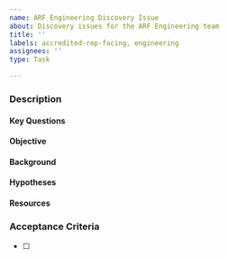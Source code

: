 ```yaml
---
name: ARF Engineering Discovery Issue
about: Discovery issues for the ARF Engineering team
title: ''
labels: accredited-rep-facing, engineering
assignees: ''
type: Task

---
```


### Description

#### Key Questions
<!-- List the main questions the ticket aims to address -->

#### Objective
<!-- Clearly state the goal of the ticket -->

#### Background
<!-- Provide relevant background information -->

#### Hypotheses
<!-- Include any hypotheses if applicable -->

#### Resources
<!-- Mention required resources such as documentation and personnel -->

### Acceptance Criteria
<!-- Define the expected outcome and the output to be created -->
- [ ]
